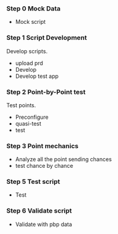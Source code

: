
### Step 0 Mock Data

* Mock script

### Step 1 Script Development

Develop scripts.  

* upload prd
* Develop
* Develop test app


### Step 2 Point-by-Point test

Test points.  

* Preconfigure
* quasi-test
* test

### Step 3 Point mechanics

* Analyze all the point sending chances
* test chance by chance

### Step 5 Test script

* Test

### Step 6 Validate script

* Validate with pbp data
